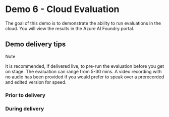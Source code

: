 # Demo 6 - Cloud Evaluation

The goal of this demo is to demonstrate the ability to run evaluations in the cloud. You will view the results in the Azure AI Foundry portal.

## Demo delivery tips

> [!NOTE]
> It is recommended, if delivered live, to pre-run the evaluation before you get on stage. The evaluation can range from 5-30 mins. A video recording with no audio has been provided if you would prefer to speak over a prerecorded and edited version for speed.

### Prior to delivery

### During delivery
